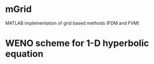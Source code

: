 # mGrid
MATLAB implementation of grid based methods (FDM and FVM)

# WENO scheme for 1-D hyperbolic equation

